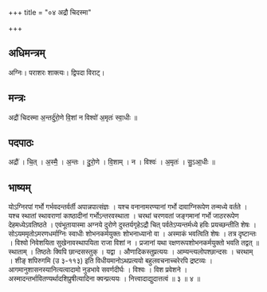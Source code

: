 +++
title = "०४ अद्रौ चिदस्मा"

+++
## अधिमन्त्रम्
अग्निः। पराशरः शाक्त्यः। द्विपदा विराट्।

## मन्त्रः
अद्रौ॑ चिदस्मा अ॒न्तर्दु॑रो॒णे वि॒शां न विश्वो॑ अ॒मृतः॑ स्वा॒धीः ॥

## पदपाठः
अद्रौ॑ । चि॒त् । अ॒स्मै॒ । अ॒न्तः । दु॒रो॒णे । वि॒शाम् । न । विश्वः॑ । अ॒मृतः॑ । सु॒ऽआ॒धीः ॥

## भाष्यम्
योऽग्निरपां गर्भो गर्भवदन्तर्वर्ती अपान्नपात्संज्ञः । यश्च वनानामरण्यानां गर्भो दावाग्निरूपेण तन्मध्ये वर्तते । यश्च स्थातां स्थावराणां काष्ठादीनां गर्भोऽन्तरवस्थाता । चरथां चरणवतां जङ्गमानां गर्भो जाठररूपेण देहमध्येऽवतिष्ठते । एवंभूतायास्मा अग्नये दुरोणे दुस्तर्यगृहेऽद्रौ चित् पर्वतेऽप्यन्तर्मध्ये हविः प्रयच्छन्तीति शेषः । सोऽयममृतोऽमरणधर्माग्निः स्वाधीः शोभनकर्मयुक्तः शोभनाध्यानो वा । अस्माकं भवत्विति शेषः । तत्र दृष्टान्तः । विश्वो निवेशयिता सुखेनावस्थापयिता राजा विशां न । प्रजानां यथा रक्षणरूपशोभनकर्मयुक्तो भवति तद्वत् ॥ स्थाताम् । तिष्ठतेः क्विपि छान्दसस्तुक् । यद्वा । औणादिकस्तुप्रत्ययः । आम्यन्त्यलोपश्छान्दसः । चरथाम् । शीङ् शपिरुगमि (उ ३-११३) इति विधीयमानोऽथप्रत्ययो बहुलवचनाच्चरेरपि द्रष्टव्यः । आगमानुशासनस्यानित्यत्वादामो नुडभावे सवर्णदीर्घः । विश्वः । विश प्रवेशने । अस्मादन्तर्भावितण्यर्थादशिप्रुषीत्यादिना क्वन्प्रत्ययः । नित्त्वादाद्युदात्तत्वं ॥ ३ ॥ ४ ॥